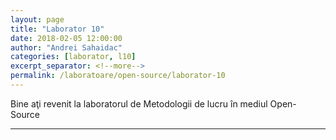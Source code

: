 ```yaml
---
layout: page
title: "Laborator 10"
date: 2018-02-05 12:00:00
author: "Andrei Sahaidac"
categories: [laborator, l10]
excerpt_separator: <!--more-->
permalink: /laboratoare/open-source/laborator-10
---
```


Bine aţi revenit la laboratorul de Metodologii de lucru în mediul Open-Source
<!--more-->


----------
